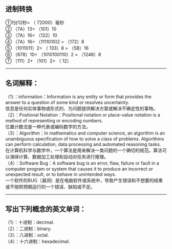 ## 进制转换
①1分12秒= （ 72000）毫秒  
② （7A）13= （101）10  
③ （7A）16= （122）10  
④ （7A）16= （1111010)2 = （172）8  
⑤ （1011011）2= （ 133）8  = （5B）16  
⑥ （678）10= （1010100110）2 = （1246）8  
⑦ （111）2+ （101）2= （ 12）  


******************
## 名词解释：
（1）：information：Information is any entity or form that provides the answer to a question of some kind or resolves uncertainty.  
信息是任何实体事物或形式的、为问题提供解决方案或解决不确定性的事物。  
（2）：Postional Notation：Positional notation or place-value notation is a method of representing or encoding numbers.  
  位置计数法是一种代表或编码数字的方法。  
（3）：Algorithm：In mathematics and computer science, an algorithm is an unambiguous specification of how to solve a class of problems. Algorithms can perform calculation, data processing and automated reasoning tasks.  
在计算机科学与数学中，一个算法是用来解决一类问题的一个确切的规范。算法可以演绎计算、数据加工处理和自动对任务进行推理。  
（4）：Software Bug：A software bug is an error, flaw, failure or fault in a computer program or system that causes it to produce an incorrect or unexpected result, or to behave in unintended ways.  
一个软件的BUG（漏洞）是在电脑软件或系统中，导致产生错误和不想要的结果或不按照预期运行的一个错误、缺陷或不足。  



********
## 写出下列概念的英文单词：
（1）：十进制：decimal.  
（2）：二进制：binary.  
（3）：八进制：octal.  
（4）：十六进制：hexadecimal.  
